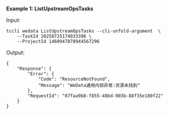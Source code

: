 **Example 1: ListUpstreamOpsTasks**



Input: 

```
tccli wedata ListUpstreamOpsTasks --cli-unfold-argument  \
    --TaskId 20250725174033396 \
    --ProjectId 1460947878944567296
```

Output: 
```
{
    "Response": {
        "Error": {
            "Code": "ResourceNotFound",
            "Message": "WeData通用内部异常:资源未找到"
        },
        "RequestId": "07faa9b8-f855-48bd-903b-88f35e180f22"
    }
}
```

